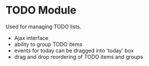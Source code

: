 <!-- Name: Modules/Todo -->
<!-- Version: 1 -->
<!-- Last-Modified: 2007/01/31 12:55:15 -->
<!-- Author: demian -->

# TODO Module
Used for managing TODO lists.

 * Ajax interface
 * ability to group TODO items
 * events for today can be dragged into 'today' box
 * drag and drop reordering of TODO items and groups